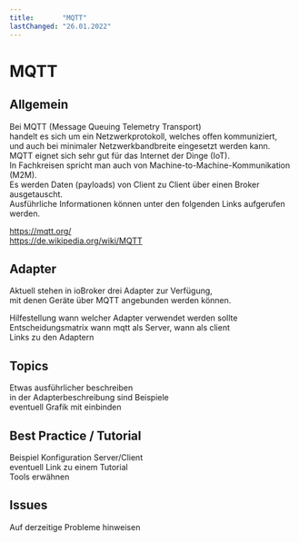 ```yaml
---
title:       "MQTT"
lastChanged: "26.01.2022"
---
```


# MQTT

## Allgemein
Bei MQTT (Message Queuing Telemetry Transport)  
handelt es sich um ein Netzwerkprotokoll, welches offen kommuniziert,  
und auch bei minimaler Netzwerkbandbreite eingesetzt werden kann.  
MQTT eignet sich sehr gut für das Internet der Dinge (IoT).  
In Fachkreisen spricht man auch von  Machine-to-Machine-Kommunikation (M2M).  
Es werden Daten (payloads) von Client zu Client über einen Broker ausgetauscht.  
Ausführliche Informationen können unter den folgenden Links aufgerufen werden.  

[<https://mqtt.org/>](https://mqtt.org/)  
[<https://de.wikipedia.org/wiki/MQTT>](https://de.wikipedia.org/wiki/MQTT)  

## Adapter
Aktuell stehen in ioBroker drei Adapter zur Verfügung,  
mit denen Geräte über MQTT angebunden werden können.  


Hilfestellung wann welcher Adapter verwendet werden sollte  
Entscheidungsmatrix wann mqtt als Server, wann als client  
Links zu den Adaptern  

## Topics
Etwas ausführlicher beschreiben  
in der Adapterbeschreibung sind Beispiele  
eventuell Grafik mit einbinden  

## Best Practice / Tutorial
Beispiel Konfiguration Server/Client  
eventuell Link zu einem Tutorial  
Tools erwähnen 

## Issues
Auf derzeitige Probleme hinweisen  

